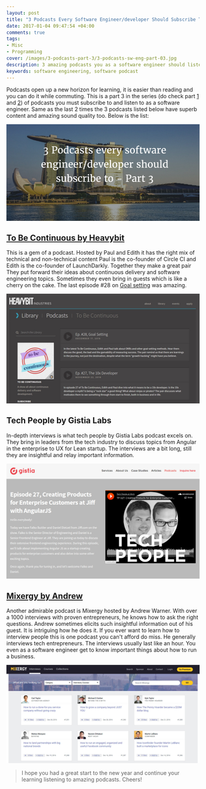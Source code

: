 ```yaml
---
layout: post
title: "3 Podcasts Every Software Engineer/developer Should Subscribe To - Part 3"
date: 2017-01-04 09:47:54 +04:00
comments: true
tags:
- Misc
- Programming
cover: /images/3-podcasts-part-3/3-podcasts-sw-eng-part-03.jpg
description: 3 amazing podcasts you as a software engineer should listend and leverage from.
keywords: software engineering, software podcast
---
```


Podcasts open up a new horizon for learning, it is easier than reading and you can do it while commuting. This is a part 3 in the series (do check part [1](https://geshan.com.np/blog/2015/10/3-podcasts-every-software-engineer-slash-developer-should-subscribe-to/) and
[2](https://geshan.com.np/blog/2016/05/3-podcasts-every-software-engineer-slash-developer-should-subscribe-to-part-2/)) of podcasts you must subscribe to and listen to as a software engineer. Same as the last 2 times the 3 podcasts listed below have superb content and amazing sound quality too. Below is the list:

<img class="center" loading="lazy" src="/images/3-podcasts-part-3/3-podcasts-sw-eng-part-03.jpg" title="3 podcasts every software engineer should subscribe to - part 3" alt="3 podcasts every software engineer should subscribe to - part 3">

<!-- more -->

## [To Be Continuous by Heavybit](http://www.heavybit.com/library/podcasts/to-be-continuous/)

This is a gem of a podcast. Hosted by Paul and Edith it has the right mix of technical and non-technical content Paul is the co-founder of Circle CI and Edith is the co-founder of LaunchDarkly. Together they make a great pair They put forward their ideas about continuous delivery and software engineering topics. Sometimes they even bring in guests which is like a cherry on the cake. The last episode #28 on [Goal setting](http://www.heavybit.com/library/podcasts/to-be-continuous/ep-28-goal-setting/) was amazing.

<img class="center" loading="lazy" src="/images/3-podcasts-part-3/to-be-continuous.jpg" title="To Be Continuous Podcast" alt="To Be Continuous Podcast">

## Tech People by Gistia Labs

In-depth interviews is what tech people by Gistia Labs podcast excels on. They bring in leaders from the tech industry to discuss topics from Angular in the enterprise to UX for Lean startup. The interviews are a bit long, still they are insightful and relay important information.

<img class="center" loading="lazy" src="/images/3-podcasts-part-3/tech-people.jpg" title="Tech People Podcast" alt="Tech People Podcast">

## [Mixergy by Andrew](https://mixergy.com/interviews/)

Another admirable podcast is Mixergy hosted by Andrew Warner. With over a 1000 interviews with proven entrepreneurs, he knows how to ask the right questions. Andrew sometimes elicits such insightful information out of his guest. It is intriguing how he does it. If you ever want to learn how to interview people this is one podcast you can't afford do miss. He generally interviews tech entrepreneurs. The interviews usually last like an hour. You even as a software engineer get to know important things about how to run a business.

<img class="center" loading="lazy" src="/images/3-podcasts-part-3/mixergy.jpg" title="Mixergy Podcast" alt="Mixergy Podcast">

> I hope you had a great start to the new year and continue your learning listening to amazing podcasts. Cheers!  
